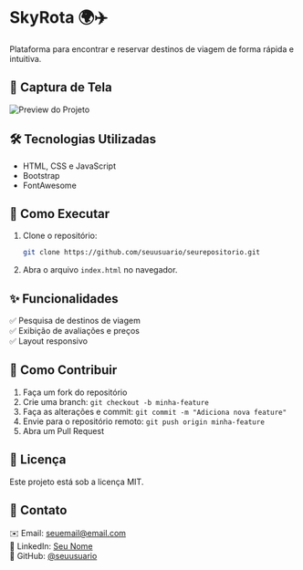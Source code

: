 # SkyRota 🌍✈️  
Plataforma para encontrar e reservar destinos de viagem de forma rápida e intuitiva.

## 🚀 Captura de Tela  
![Preview do Projeto](![image](https://github.com/user-attachments/assets/c9a635fd-25ac-4e66-b3ec-30cfe37be663)
)

## 🛠️ Tecnologias Utilizadas  
- HTML, CSS e JavaScript  
- Bootstrap  
- FontAwesome  

## 📌 Como Executar  
1. Clone o repositório:  
   ```sh
   git clone https://github.com/seuusuario/seurepositorio.git
   ```  
2. Abra o arquivo `index.html` no navegador.  

## ✨ Funcionalidades  
✅ Pesquisa de destinos de viagem  
✅ Exibição de avaliações e preços  
✅ Layout responsivo  

## 🤝 Como Contribuir  
1. Faça um fork do repositório  
2. Crie uma branch: `git checkout -b minha-feature`  
3. Faça as alterações e commit: `git commit -m "Adiciona nova feature"`  
4. Envie para o repositório remoto: `git push origin minha-feature`  
5. Abra um Pull Request  

## 📄 Licença  
Este projeto está sob a licença MIT.  

## 📧 Contato  
✉️ Email: seuemail@email.com  
🔗 LinkedIn: [Seu Nome](https://linkedin.com/in/seunome)  
📁 GitHub: [@seuusuario](https://github.com/seuusuario)  

